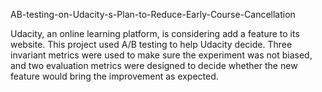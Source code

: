 AB-testing-on-Udacity-s-Plan-to-Reduce-Early-Course-Cancellation

Udacity, an online learning platform, is considering add a feature to its website. This project used A/B testing to help Udacity decide. 
Three invariant metrics were used to make sure the experiment was not biased, and two evaluation metrics were designed to decide whether the new feature would bring the improvement as expected. 
